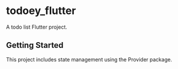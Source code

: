 # todoey_flutter

A todo list Flutter project.

## Getting Started

This project includes state management using the Provider package.



